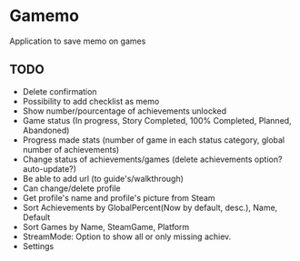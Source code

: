 # Gamemo
Application to save memo on games

## TODO
- Delete confirmation
- Possibility to add checklist as memo
- Show number/pourcentage of achievements unlocked
- Game status (In progress, Story Completed, 100% Completed, Planned, Abandoned)
- Progress made stats (number of game in each status category, global number of achievements)
- Change status of achievements/games (delete achievements option? auto-update?)
- Be able to add url (to guide's/walkthrough)
- Can change/delete profile
- Get profile's name and profile's picture from Steam
- Sort Achievements by GlobalPercent(Now by default, desc.), Name, Default
- Sort Games by Name, SteamGame, Platform
- StreamMode: Option to show all or only missing achiev.
- Settings